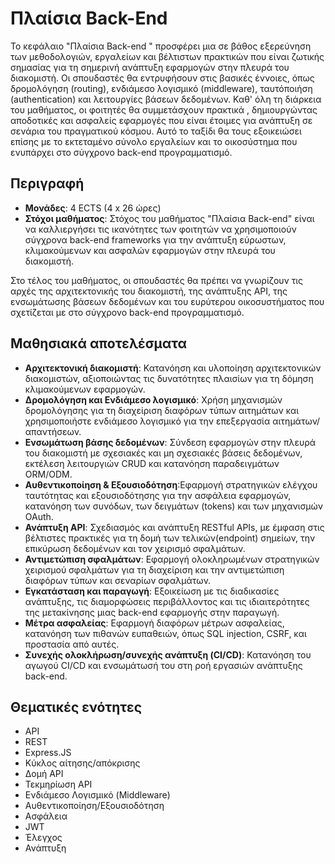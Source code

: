 # Πλαίσια Back-End 

Το κεφάλαιο "Πλαίσια Back-end " προσφέρει μια σε βάθος εξερεύνηση των μεθοδολογιών, εργαλείων και βέλτιστων πρακτικών που είναι ζωτικής σημασίας για τη σημερινή ανάπτυξη εφαρμογών στην πλευρά του διακομιστή. Οι σπουδαστές θα εντρυφήσουν στις βασικές έννοιες, όπως δρομολόγηση (routing),  ενδιάμεσο λογισμικό (middleware),  ταυτόποιήση (authentication) και λειτουργίες βάσεων δεδομένων. Καθ' όλη τη διάρκεια του μαθήματος, οι φοιτητές θα συμμετάσχουν πρακτικά , δημιουργώντας αποδοτικές και ασφαλείς εφαρμογές που είναι έτοιμες για ανάπτυξη σε σενάρια του πραγματικού κόσμου. Αυτό το ταξίδι θα τους εξοικειώσει επίσης με το εκτεταμένο σύνολο εργαλείων και το οικοσύστημα που ενυπάρχει στο σύγχρονο back-end προγραμματισμό.

## Περιγραφή

- **Μονάδες**: 4 ECTS (4 x 26 ώρες)
- **Στόχοι μαθήματος**: Στόχος του μαθήματος "Πλαίσια Back-end" είναι να καλλιεργήσει τις ικανότητες των φοιτητών να χρησιμοποιούν σύγχρονα back-end frameworks για την ανάπτυξη εύρωστων, κλιμακούμενων και ασφαλών εφαρμογών στην πλευρά του διακομιστή.

Στο τέλος του μαθήματος, οι σπουδαστές θα πρέπει να γνωρίζουν τις αρχές της αρχιτεκτονικής του διακομιστή, της ανάπτυξης API, της ενσωμάτωσης βάσεων δεδομένων και του ευρύτερου οικοσυστήματος που σχετίζεται με στο σύγχρονο back-end προγραμματισμό.

## Μαθησιακά αποτελέσματα
- **Αρχιτεκτονική διακομιστή**: Κατανόηση και υλοποίηση αρχιτεκτονικών διακομιστών, αξιοποιώντας τις δυνατότητες πλαισίων για τη δόμηση κλιμακούμενων εφαρμογών.
- **Δρομολόγηση και Ενδιάμεσο λογισμικό**: Χρήση μηχανισμών δρομολόγησης για τη διαχείριση διαφόρων τύπων αιτημάτων και χρησιμοποιήστε ενδιάμεσο λογισμικό για την επεξεργασία αιτημάτων/απαντήσεων.
- **Ενσωμάτωση βάσης δεδομένων**: Σύνδεση εφαρμογών στην πλευρά του διακομιστή με σχεσιακές και μη σχεσιακές βάσεις δεδομένων, εκτέλεση λειτουργιών CRUD και κατανόηση παραδειγμάτων ORM/ODM.
- **Αυθεντικοποίηση & Εξουσιοδότηση**:Εφαρμογή στρατηγικών ελέγχου ταυτότητας και εξουσιοδότησης για την ασφάλεια εφαρμογών, κατανόηση των συνόδων, των δειγμάτων (tokens) και των μηχανισμών OAuth.
- **Ανάπτυξη API**: Σχεδιασμός και ανάπτυξη RESTful APIs, με έμφαση στις βέλτιστες πρακτικές για τη δομή των τελικών(endpoint) σημείων, την επικύρωση δεδομένων και τον χειρισμό σφαλμάτων.
- **Αντιμετώπιση σφαλμάτων**: Εφαρμογή ολοκληρωμένων στρατηγικών χειρισμού σφαλμάτων για τη διαχείριση και την αντιμετώπιση διαφόρων τύπων και σεναρίων σφαλμάτων.
- **Εγκατάσταση και παραγωγή**: Εξοικείωση με τις διαδικασίες ανάπτυξης, τις διαμορφώσεις περιβάλλοντος και τις ιδιαιτερότητες της μετακίνησης μιας back-end εφαρμογής στην παραγωγή.
- **Μέτρα ασφαλείας**: Εφαρμογή διαφόρων μέτρων ασφαλείας, κατανόηση των πιθανών ευπαθειών, όπως SQL injection, CSRF, και προστασία από αυτές.
- **Συνεχής ολοκλήρωση/συνεχής ανάπτυξη (CI/CD)**: Κατανόηση του αγωγού CI/CD και ενσωμάτωσή του στη ροή εργασιών ανάπτυξης back-end.

## Θεματικές ενότητες
- API
- REST
- Express.JS
- Κύκλος αίτησης/απόκρισης
- Δομή API 
- Τεκμηρίωση API
- Ενδιάμεσο Λογισμικό (Middleware)
- Αυθεντικοποίηση/Εξουσιοδότηση
- Ασφάλεια
- JWT
- Έλεγχος
- Ανάπτυξη
